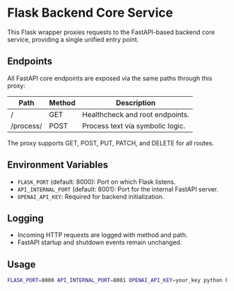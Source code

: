 # Flask Backend Core Service

This Flask wrapper proxies requests to the FastAPI-based backend core service, providing a single unified entry point.

## Endpoints

All FastAPI core endpoints are exposed via the same paths through this proxy:

| Path       | Method                 | Description                       |
|------------|------------------------|-----------------------------------|
| /          | GET                    | Healthcheck and root endpoints.   |
| /process/  | POST                   | Process text via symbolic logic.  |

The proxy supports GET, POST, PUT, PATCH, and DELETE for all routes.

## Environment Variables

- `FLASK_PORT` (default: 8000): Port on which Flask listens.
- `API_INTERNAL_PORT` (default: 8001): Port for the internal FastAPI server.
- `OPENAI_API_KEY`: Required for backend initialization.

## Logging

- Incoming HTTP requests are logged with method and path.
- FastAPI startup and shutdown events remain unchanged.

## Usage

```bash
FLASK_PORT=8000 API_INTERNAL_PORT=8001 OPENAI_API_KEY=your_key python backend_core_flask.py
```